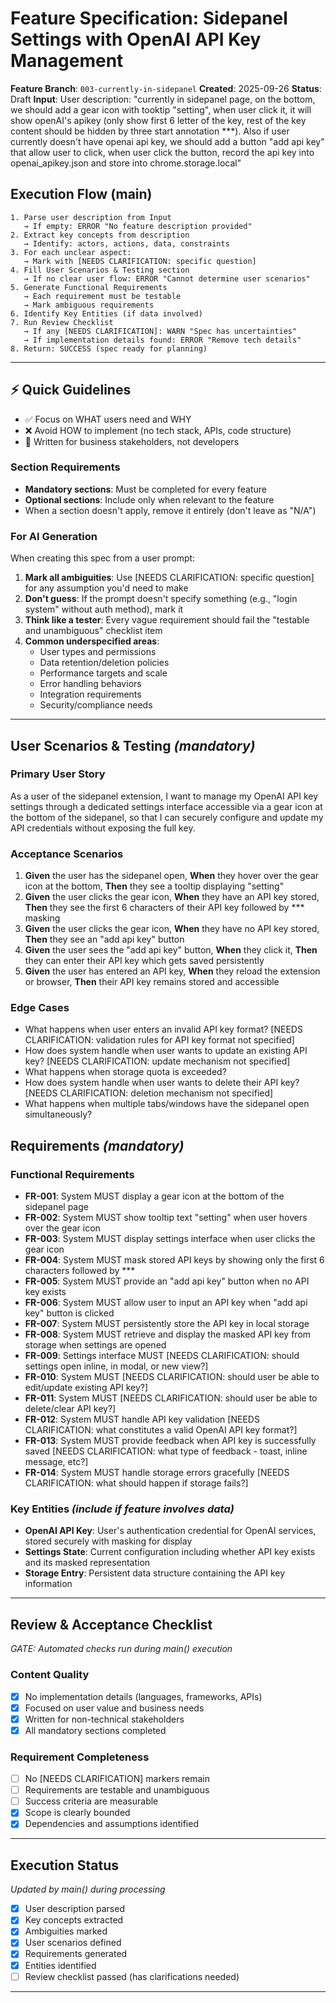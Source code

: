 # Feature Specification: Sidepanel Settings with OpenAI API Key Management

**Feature Branch**: `003-currently-in-sidepanel`
**Created**: 2025-09-26
**Status**: Draft
**Input**: User description: "currently in sidepanel page, on the bottom, we should add a gear icon with tooktip \"setting\", when user click it, it will show openAI's apikey (only show first 6 letter of the key, rest of the key content should be hidden by three start annotation ***). Also if user currently doesn't have openai api key, we should add a button \"add api key\" that allow user to click, when user click the button, record the api key into openai_apikey.json and store into chrome.storage.local"

## Execution Flow (main)
```
1. Parse user description from Input
   → If empty: ERROR "No feature description provided"
2. Extract key concepts from description
   → Identify: actors, actions, data, constraints
3. For each unclear aspect:
   → Mark with [NEEDS CLARIFICATION: specific question]
4. Fill User Scenarios & Testing section
   → If no clear user flow: ERROR "Cannot determine user scenarios"
5. Generate Functional Requirements
   → Each requirement must be testable
   → Mark ambiguous requirements
6. Identify Key Entities (if data involved)
7. Run Review Checklist
   → If any [NEEDS CLARIFICATION]: WARN "Spec has uncertainties"
   → If implementation details found: ERROR "Remove tech details"
8. Return: SUCCESS (spec ready for planning)
```

---

## ⚡ Quick Guidelines
- ✅ Focus on WHAT users need and WHY
- ❌ Avoid HOW to implement (no tech stack, APIs, code structure)
- 👥 Written for business stakeholders, not developers

### Section Requirements
- **Mandatory sections**: Must be completed for every feature
- **Optional sections**: Include only when relevant to the feature
- When a section doesn't apply, remove it entirely (don't leave as "N/A")

### For AI Generation
When creating this spec from a user prompt:
1. **Mark all ambiguities**: Use [NEEDS CLARIFICATION: specific question] for any assumption you'd need to make
2. **Don't guess**: If the prompt doesn't specify something (e.g., "login system" without auth method), mark it
3. **Think like a tester**: Every vague requirement should fail the "testable and unambiguous" checklist item
4. **Common underspecified areas**:
   - User types and permissions
   - Data retention/deletion policies  
   - Performance targets and scale
   - Error handling behaviors
   - Integration requirements
   - Security/compliance needs

---

## User Scenarios & Testing *(mandatory)*

### Primary User Story
As a user of the sidepanel extension, I want to manage my OpenAI API key settings through a dedicated settings interface accessible via a gear icon at the bottom of the sidepanel, so that I can securely configure and update my API credentials without exposing the full key.

### Acceptance Scenarios
1. **Given** the user has the sidepanel open, **When** they hover over the gear icon at the bottom, **Then** they see a tooltip displaying "setting"
2. **Given** the user clicks the gear icon, **When** they have an API key stored, **Then** they see the first 6 characters of their API key followed by *** masking
3. **Given** the user clicks the gear icon, **When** they have no API key stored, **Then** they see an "add api key" button
4. **Given** the user sees the "add api key" button, **When** they click it, **Then** they can enter their API key which gets saved persistently
5. **Given** the user has entered an API key, **When** they reload the extension or browser, **Then** their API key remains stored and accessible

### Edge Cases
- What happens when user enters an invalid API key format? [NEEDS CLARIFICATION: validation rules for API key format not specified]
- How does system handle when user wants to update an existing API key? [NEEDS CLARIFICATION: update mechanism not specified]
- What happens when storage quota is exceeded?
- How does system handle when user wants to delete their API key? [NEEDS CLARIFICATION: deletion mechanism not specified]
- What happens when multiple tabs/windows have the sidepanel open simultaneously?

## Requirements *(mandatory)*

### Functional Requirements
- **FR-001**: System MUST display a gear icon at the bottom of the sidepanel page
- **FR-002**: System MUST show tooltip text "setting" when user hovers over the gear icon
- **FR-003**: System MUST display settings interface when user clicks the gear icon
- **FR-004**: System MUST mask stored API keys by showing only the first 6 characters followed by ***
- **FR-005**: System MUST provide an "add api key" button when no API key exists
- **FR-006**: System MUST allow user to input an API key when "add api key" button is clicked
- **FR-007**: System MUST persistently store the API key in local storage
- **FR-008**: System MUST retrieve and display the masked API key from storage when settings are opened
- **FR-009**: Settings interface MUST [NEEDS CLARIFICATION: should settings open inline, in modal, or new view?]
- **FR-010**: System MUST [NEEDS CLARIFICATION: should user be able to edit/update existing API key?]
- **FR-011**: System MUST [NEEDS CLARIFICATION: should user be able to delete/clear API key?]
- **FR-012**: System MUST handle API key validation [NEEDS CLARIFICATION: what constitutes a valid OpenAI API key format?]
- **FR-013**: System MUST provide feedback when API key is successfully saved [NEEDS CLARIFICATION: what type of feedback - toast, inline message, etc?]
- **FR-014**: System MUST handle storage errors gracefully [NEEDS CLARIFICATION: what should happen if storage fails?]

### Key Entities *(include if feature involves data)*
- **OpenAI API Key**: User's authentication credential for OpenAI services, stored securely with masking for display
- **Settings State**: Current configuration including whether API key exists and its masked representation
- **Storage Entry**: Persistent data structure containing the API key information

---

## Review & Acceptance Checklist
*GATE: Automated checks run during main() execution*

### Content Quality
- [x] No implementation details (languages, frameworks, APIs)
- [x] Focused on user value and business needs
- [x] Written for non-technical stakeholders
- [x] All mandatory sections completed

### Requirement Completeness
- [ ] No [NEEDS CLARIFICATION] markers remain
- [ ] Requirements are testable and unambiguous
- [ ] Success criteria are measurable
- [x] Scope is clearly bounded
- [x] Dependencies and assumptions identified

---

## Execution Status
*Updated by main() during processing*

- [x] User description parsed
- [x] Key concepts extracted
- [x] Ambiguities marked
- [x] User scenarios defined
- [x] Requirements generated
- [x] Entities identified
- [ ] Review checklist passed (has clarifications needed)

---

